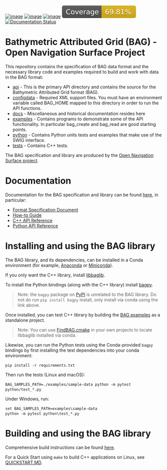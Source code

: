 [![image](https://github.com/OpenNavigationSurface/BAG/actions/workflows/testreporting.yml/badge.svg)](https://github.com/OpenNavigationSurface/BAG/actions/workflows/testreporting.yml)
[![image](https://github.com/OpenNavigationSurface/BAG/actions/workflows/testmatrix.yml/badge.svg)](https://github.com/OpenNavigationSurface/BAG/actions/workflows/testmatrix.yml)
[![image](https://github.com/OpenNavigationSurface/BAG/actions/workflows/testwindows.yml/badge.svg)](https://github.com/OpenNavigationSurface/BAG/actions/workflows/testwindows.yml)
[![image](https://raw.githubusercontent.com/OpenNavigationSurface/BAG/badges/master/coverage.svg)](https://github.com/OpenNavigationSurface/BAG/actions/workflows/testreporting.yml)
[![Documentation Status](https://readthedocs.org/projects/bag/badge/?version=stable)](https://bag.readthedocs.io/en/latest/?badge=stable)

# Bathymetric Attributed Grid (BAG) - Open Navigation Surface Project

This repository contains the specification of BAG data format and the necessary library code and examples required
to build and work with data in the BAG format:

- [api](/api) - This is the primary API directory and contains the source
    for the Bathymetric Attributed Grid format (BAG).
- [configdata](/configdata) - Required XML support files. You must have an
    environment variable called BAG_HOME mapped to this directory in
    order to run the API functions.
- [docs](/docs) - Miscellaneous and historical documentation resides here
- [examples](/examples) - Contains programs to demonstrate some of the API
    functionality. In particular bag_create and bag_read are good
    starting points.
- [python](/python) - Contains Python units tests and examples that make
    use of the SWIG interface.
- [tests](/tests) - Contains C++ tests.

The BAG specification and library are produced by the 
[Open Navigation Surface project](https://opennavigationsurface.github.io).

# Documentation

Documentation for the BAG specification and library can be found [here](https://bag.readthedocs.io/en/stable/index.html), in particular:

- [Format Specification Document](https://bag.readthedocs.io/en/master/fsd/index.html)
- [How-to Guide](https://bag.readthedocs.io/en/master/howto-guide/index.html)
- [C++ API Reference](https://bag.readthedocs.io/en/master/cpp-api/index.html)
- [Python API Reference](https://bag.readthedocs.io/en/master/python-api/index.html)

# Installing and using the BAG library

The BAG library, and its dependencies, can be installed in a Conda environment
(for example, [Anaconda](https://www.anaconda.com/download) or
[Miniconda](https://docs.conda.io/projects/miniconda/en/latest/)).

If you only want the C++ library, install 
[libbaglib](https://anaconda.org/conda-forge/libbaglib).

To install the Python bindings (along with the C++ library) install 
[bagpy](https://anaconda.org/conda-forge/bagpy).

> Note: the `bagpy` package on [PyPI](https://pypi.org) is unrelated to the BAG library. Do not do run `pip install bagpy` install, only install via conda using the link above.

Once installed, you can test C++ library by building the
[BAG examples](examples/README.md) as a standalone project.

> Note: You can use [FindBAG.cmake](CMakeModules/FindBAG.cmake) in your
> own projects to locate libbaglib installed via conda.

Likewise, you can run the Python tests using the Conda-provided `bagpy`
bindings by first installing the test dependencies into your conda environment:
```shell
pip install -r requirements.txt
```

Then run the tests (Linux and macOS):
```shell
BAG_SAMPLES_PATH=./examples/sample-data python -m pytest python/test_*.py
```

Under Windows, run:
```shell
set BAG_SAMPLES_PATH=examples\sample-data
python -m pytest python\test_*.py
```

# Building and using the BAG library

Comprehensive build instructions can be found [here](docs/BUILDING.md).


For a Quick Start using `make` to build C++ applications on Linux, see [QUICKSTART.MD](docs/QUICKSTART.md).
